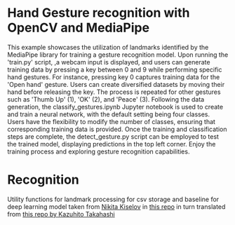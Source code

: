 # Hand Gesture recognition with OpenCV and MediaPipe

This example showcases the utilization of landmarks identified by the MediaPipe library for training a gesture recognition model. Upon running the 
    'train.py' script, 
,a webcam input is displayed, and users can generate training data by pressing a key between 0 and 9 while performing specific hand gestures. For instance, pressing key 0 captures training data for the 'Open hand' gesture. Users can create diversified datasets by moving their hand before releasing the key. The process is repeated for other gestures such as 'Thumb Up' (1), 'OK' (2), and 'Peace' (3). Following the data generation, the classify_gestures.ipynb Jupyter notebook is used to create and train a neural network, with the default setting being four classes. Users have the flexibility to modify the number of classes, ensuring that corresponding training data is provided. Once the training and classification steps are complete, the detect_gesture.py script can be employed to test the trained model, displaying predictions in the top left corner. Enjoy the training process and exploring gesture recognition capabilities.

# Recognition

Utility functions for landmark processing for csv storage and baseline for deep learning model taken from [Nikita Kiselov](https://github.com/kinivi) in [this repo](https://github.com/kinivi/hand-gesture-recognition-mediapipe) in turn translated from [this repo by Kazuhito Takahashi](https://github.com/Kazuhito00/hand-gesture-recognition-using-mediapipe)
